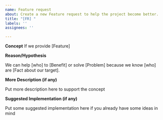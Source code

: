 ```yaml
---
name: Feature request
about: Create a new Feature request to help the project become better.
title: "[FR] "
labels: ''
assignees: ''

---
```


**Concept**
If we provide [Feature]

**Reason/Hypothesis**

We can help [who] to [Benefit] or solve [Problem] because we know [who] are [Fact about our target].

**More Description (if any)**

Put more description here to support the concept

**Suggested Implementation (if any)**

Put some suggested implementation here if you already have some ideas in mind
